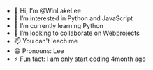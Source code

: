 - 👋 Hi, I’m @WinLakeLee
- 👀 I’m interested in Python and JavaScript
- 🌱 I’m currently learning Python
- 💞️ I’m looking to collaborate on Webprojects
- 📫 You can't leach me
- 😄 Pronouns: Lee
- ⚡ Fun fact: I am only start coding 4month ago

<!---
WinLakeLee/WinLakeLee is a ✨ special ✨ repository because its `README.md` (this file) appears on your GitHub profile.
You can click the Preview link to take a look at your changes.
--->
